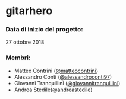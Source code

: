 # gitarhero

### Data di inizio del progetto:
27 ottobre 2018

### Membri:
- Matteo Contrini ([@matteocontrini](https://github.com/matteocontrini))
- Alessandro Conti ([@alessandroconti97](https://github.com/alessandroconti97))
- Giovanni Tranquillini ([@giovannitranquillini](https://github.com/giovannitranquillini))
- Andrea Stedile([@andreastedile](https://github.com/andreastedile))
